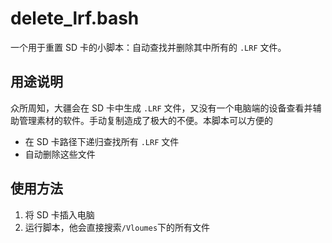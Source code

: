# delete_lrf.bash

一个用于重置 SD 卡的小脚本：自动查找并删除其中所有的 `.LRF` 文件。

## 用途说明

众所周知，大疆会在 SD 卡中生成 `.LRF` 文件，又没有一个电脑端的设备查看并辅助管理素材的软件。手动复制造成了极大的不便。本脚本可以方便的

- 在 SD 卡路径下递归查找所有 `.LRF` 文件
- 自动删除这些文件

## 使用方法

1. 将 SD 卡插入电脑
2. 运行脚本，他会直接搜索`/Vloumes`下的所有文件
